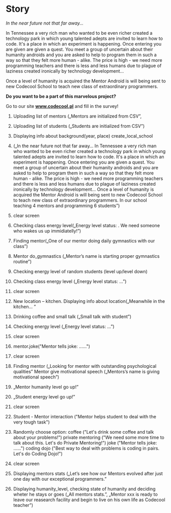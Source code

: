 # Story

_In the near future not that far away..._

In Tennessee a very rich man who wanted to be even richer created a technology
park in which young talented adepts are invited to learn how to code.
It's a place in which an experiment is happening. Once entering you are given
are given a quest. You meet a group of uncertain about their humanity androids
and you are asked to help to program them in such a way so that
they felt more human - alike. The price is high - we need more programming
teachers and there is less and less humans  due to plague of
laziness created ironically by technology development...

Once a level of humanity is acquired the Mentor Android is will being sent to new
Codecool School to teach new class of extraordinary programmers.

**Do you want to be a part of this marvelous project?**

Go to our site **www.codecool.pl** and fill in the survey!



1. Uploading list of mentors („Mentors are initialized from CSV”,
2. Uploading list of students („Students are initialized from CSV”)
3. Displaying info about background(year, place) create_local_school
4. („In the near future not that far away… In Tennessee a very rich man who wanted to be even richer created a technology park in which young talented adepts are invited to learn how to code. It's a place in which an experiment is happening. Once entering you are given a quest. You meet a group of uncertain about their humanity androids and you are asked to help to program them in such a way so that they felt more human - alike. The price is high - we need more programming teachers and there is less and less humans due to plague of laziness created ironically by technology development… Once a level of humanity is acquired the Mentor Android is will being sent to new Codecool School to teach new class of extraordinary programmers. In our school teaching 4 mentors and programming 6 students”)

5. clear screen

6. Checking class energy level(„Energy level status: . We need someone who wakes us up immidiatelly!”)
7. Finding mentor(„One of our mentor doing daily gymnastics with our class”)
8. Mentor do_gymnastics („Mentor’s name is starting proper gymnastics routine”)
9. Checking energy level of random students (level up/level down)
10. Checking class energy level („Energy level status: ...”)

11. clear screen

12. New location – kitchen. Displaying info about location(„Meanwhile in the kitchen… ”
13. Drinking coffee and small talk („Small talk with student”)
14. Checking energy level („Energy level status: ...”)

15. clear screen

16. mentor.joke("Mentor tells joke: ......")

17. clear screen

18. Finding mentor („Looking for mentor with outstanding psychological qualities”
    Mentor give motivational speech („Mentors’s name is giving motivational speech”)
19. „Mentor humanity level go up!”
20. „Student energy level go up!”

22. clear screen

23. Student - Mentor interaction ("Mentor helps student to deal with the very tough task")
24. Randomly choose option: coffee ("Let's drink some coffee and talk about your problems!")
                             private mentoring ("We need some more time to talk about this. Let's do Private Mentoring!")
                             joke ("Mentor tells joke: ......")
                             coding dojo ("Best way to deal with problems is coding in pairs. Let's do Coding Dojo!")

25. clear screen

26. Displaying mentors stats („Let’s see how our Mentors evolved after just one day with our exceptional programmers.”
27. Displaying humanity_level, checking state of humanity and deciding wheter he stays or goes („All mentors stats.”, „Mentor xxx is ready to leave our reasearch facility and begin to live on his own life as Codecool teacher”)
